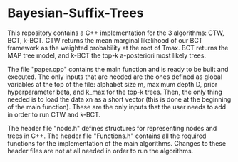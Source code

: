 # Bayesian-Suffix-Trees

This repository contains a C++ implementation for the 3 algorithms: CTW, BCT, k-BCT. CTW returns the mean marginal likelihood of our BCT framework as the weighted probability at the root of Tmax. BCT returns the MAP tree model, and k-BCT the top-k a-posteriori most likely trees.


The file "paper.cpp" contains the main function and is ready to be built and executed. The only inputs that are needed are the ones defined as global variables at the top of the file: alphabet size m, maximum depth D, prior hyperparameter beta, and k_max for the top-k trees. Then, the only thing needed is to load the data xn as a short vector (this is done at the beginning of the main function). These are the only inputs that the user needs to add in order to run CTW and k-BCT. 



The header file "node.h" defines structures for representing nodes and trees in C++. The header file "Functions.h" contains all the required functions for the implementation of the main algorithms. Changes to these header files are not at all needed in order to run the algorithms.

